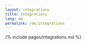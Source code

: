 ```yaml
---
layout: integrations
title: Integrations
lang: de
permalink: /de/integrations
---
```


{% include pages/integrations.md %}
